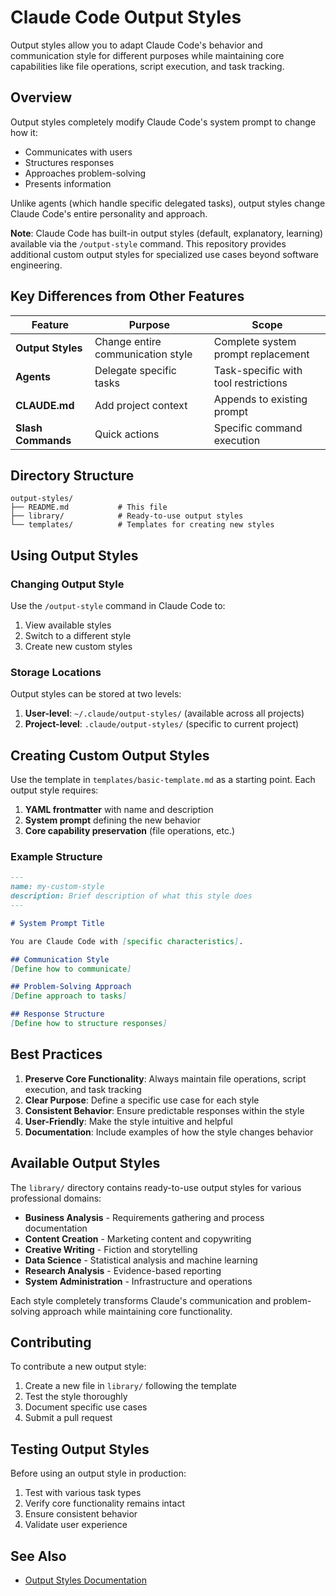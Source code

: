# Claude Code Output Styles

Output styles allow you to adapt Claude Code's behavior and communication style for different purposes while maintaining core capabilities like file operations, script execution, and task tracking.

## Overview

Output styles completely modify Claude Code's system prompt to change how it:
- Communicates with users
- Structures responses
- Approaches problem-solving
- Presents information

Unlike agents (which handle specific delegated tasks), output styles change Claude Code's entire personality and approach.

**Note**: Claude Code has built-in output styles (default, explanatory, learning) available via the `/output-style` command. This repository provides additional custom output styles for specialized use cases beyond software engineering.

## Key Differences from Other Features

| Feature | Purpose | Scope |
|---------|---------|-------|
| **Output Styles** | Change entire communication style | Complete system prompt replacement |
| **Agents** | Delegate specific tasks | Task-specific with tool restrictions |
| **CLAUDE.md** | Add project context | Appends to existing prompt |
| **Slash Commands** | Quick actions | Specific command execution |

## Directory Structure

```text
output-styles/
├── README.md           # This file
├── library/            # Ready-to-use output styles
└── templates/          # Templates for creating new styles
```

## Using Output Styles

### Changing Output Style

Use the `/output-style` command in Claude Code to:
1. View available styles
2. Switch to a different style
3. Create new custom styles

### Storage Locations

Output styles can be stored at two levels:

1. **User-level**: `~/.claude/output-styles/` (available across all projects)
2. **Project-level**: `.claude/output-styles/` (specific to current project)

## Creating Custom Output Styles

Use the template in `templates/basic-template.md` as a starting point. Each output style requires:

1. **YAML frontmatter** with name and description
2. **System prompt** defining the new behavior
3. **Core capability preservation** (file operations, etc.)

### Example Structure

```markdown
---
name: my-custom-style
description: Brief description of what this style does
---

# System Prompt Title

You are Claude Code with [specific characteristics].

## Communication Style
[Define how to communicate]

## Problem-Solving Approach
[Define approach to tasks]

## Response Structure
[Define how to structure responses]
```

## Best Practices

1. **Preserve Core Functionality**: Always maintain file operations, script execution, and task tracking
2. **Clear Purpose**: Define a specific use case for each style
3. **Consistent Behavior**: Ensure predictable responses within the style
4. **User-Friendly**: Make the style intuitive and helpful
5. **Documentation**: Include examples of how the style changes behavior

## Available Output Styles

The `library/` directory contains ready-to-use output styles for various professional domains:

- **Business Analysis** - Requirements gathering and process documentation
- **Content Creation** - Marketing content and copywriting
- **Creative Writing** - Fiction and storytelling
- **Data Science** - Statistical analysis and machine learning
- **Research Analysis** - Evidence-based reporting
- **System Administration** - Infrastructure and operations

Each style completely transforms Claude's communication and problem-solving approach while maintaining core functionality.

## Contributing

To contribute a new output style:

1. Create a new file in `library/` following the template
2. Test the style thoroughly
3. Document specific use cases
4. Submit a pull request

## Testing Output Styles

Before using an output style in production:

1. Test with various task types
2. Verify core functionality remains intact
3. Ensure consistent behavior
4. Validate user experience

## See Also

- [Output Styles Documentation](https://docs.anthropic.com/en/docs/claude-code/output-styles)

